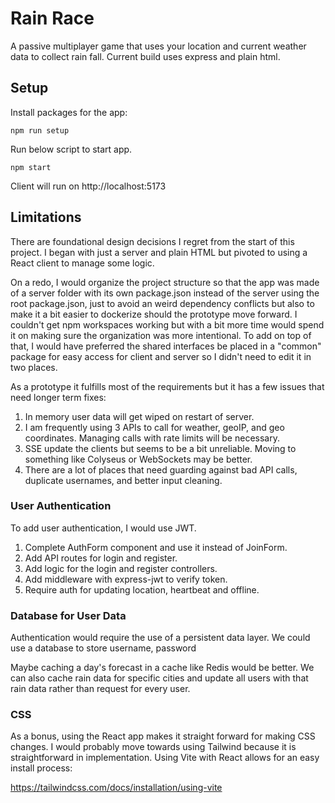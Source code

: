 # Rain Race

A passive multiplayer game that uses your location and current weather data to collect rain fall.
Current build uses express and plain html. 

## Setup

Install packages for the app:

```
npm run setup
```

Run below script to start app.

```
npm start
```

Client will run on http://localhost:5173

## Limitations

There are foundational design decisions I regret from the start of this project. I began with just a server and plain HTML but pivoted to using a React client to manage some logic. 

On a redo, I would organize the project structure so that the app was made of a server folder with its own package.json instead of the server using the root package.json, just to avoid an weird dependency conflicts but also to make it a bit easier to dockerize should the prototype move forward. I couldn't get npm workspaces working but with a bit more time would spend it on making sure the organization was more intentional. To add on top of that, I would have preferred the shared interfaces be placed in a "common" package for easy access for client and server so I didn't need to edit it in two places. 

As a prototype it fulfills most of the requirements but it has a few issues that need longer term fixes:
1. In memory user data will get wiped on restart of server.
2. I am frequently using 3 APIs to call for weather, geoIP, and geo coordinates. Managing calls with rate limits will be necessary.
3. SSE update the clients but seems to be a bit unreliable. Moving to something like Colyseus or WebSockets may be better.
4. There are a lot of places that need guarding against bad API calls, duplicate usernames, and better input cleaning. 

### User Authentication

To add user authentication, I would use JWT. 
1. Complete AuthForm component and use it instead of JoinForm.
2. Add API routes for login and register.
3. Add logic for the login and register controllers.
4. Add middleware with express-jwt to verify token.
5. Require auth for updating location, heartbeat and offline. 

### Database for User Data

Authentication would require the use of a persistent data layer. We could use a database to store username, password

Maybe caching a day's forecast in a cache like Redis would be better. We can also cache rain data for specific cities and update all users with that rain data rather than request for every user.

### CSS

As a bonus, using the React app makes it straight forward for making CSS changes. I would probably move towards using Tailwind because it is straightforward in implementation. Using Vite with React allows for an easy install process:

https://tailwindcss.com/docs/installation/using-vite